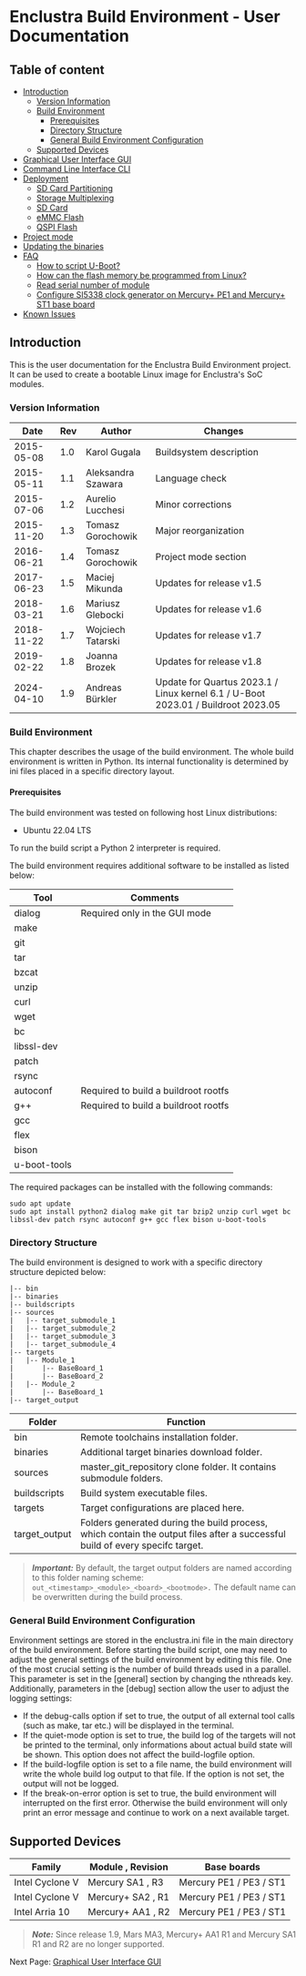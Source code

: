 # Enclustra Build Environment - User Documentation


## Table of content

* [Introduction](./1_Introduction.md)
    - [Version Information](./1_Introduction.md#version-information)
    - [Build Environment](./1_Introduction.md#build-environment)
        - [Prerequisites](./1_Introduction.md#prerequisites)
        - [Directory Structure](./1_Introduction.md#directory-structure)
        - [General Build Environment Configuration](./1_Introduction.md#general-build-environment-configuration)
    - [Supported Devices](./1_Introduction.md#supported-devices)
* [Graphical User Interface GUI](./2_GUI.md)
* [Command Line Interface CLI](./3_CLI.md)
* [Deployment](./4_Deployment.md)
    * [SD Card Partitioning](./4_Deployment.md#sd-card-paratitioning)
    * [Storage Multiplexing](./4_Deployment.md#storage-multiplexing)
    - [SD Card](./4_Deployment.md#sd-card)
    - [eMMC Flash](./4_Deployment.md#emmc-flash)
    - [QSPI Flash](./4_Deployment.md#qspi-flash)
* [Project mode](./5_Project_Mode.md)
* [Updating the binaries](./6_Binaries_Update.md)
* [FAQ](./7_FAQ.md)
    - [How to script U-Boot?](./7_FAQ.md#how-to-script-u-boot)
    - [How can the flash memory be programmed from Linux?](./7_FAQ.md#how-can-the-flash-memory-be-programmed-from-linux)
    - [Read serial number of module](./7_FAQ.md/#read-serial-number-of-module)
    - [Configure SI5338 clock generator on Mercury+ PE1 and Mercury+ ST1 base board](./7_FAQ.md/#configure-si5338-clock-generator-on-mercury-pe1-and-mercury-st1-base-board)
* [Known Issues](./8_Known_Issues.md)


## Introduction

This is the user documentation for the Enclustra Build Environment project. It can be used to create a bootable Linux image for Enclustra's SoC modules.

### Version Information

Date | Rev | Author | Changes
--- | --- | --- | --- 
2015-05-08 | 1.0 | Karol Gugala | Buildsystem description
2015-05-11 | 1.1 | Aleksandra Szawara | Language check
2015-07-06 | 1.2 | Aurelio Lucchesi | Minor corrections
2015-11-20 | 1.3 | Tomasz Gorochowik | Major reorganization
2016-06-21 | 1.4 | Tomasz Gorochowik | Project mode section
2017-06-23 | 1.5 | Maciej Mikunda | Updates for release v1.5
2018-03-21 | 1.6 | Mariusz Glebocki | Updates for release v1.6
2018-11-22 | 1.7 | Wojciech Tatarski | Updates for release v1.7
2019-02-22 | 1.8 | Joanna Brozek | Updates for release v1.8
2024-04-10 | 1.9 | Andreas Bürkler | Update for Quartus 2023.1 / Linux kernel 6.1 / U-Boot 2023.01 / Buildroot 2023.05

###  Build Environment

This chapter describes the usage of the build environment. The whole build environment is written in Python. Its internal functionality is determined by ini files placed in a specific directory layout.


#### Prerequisites

The build environment was tested on following host Linux distributions:

- Ubuntu 22.04 LTS

To run the build script a Python 2 interpreter is required.

The build environment requires additional software to be installed as listed below:

Tool         | Comments
------------ | ---
dialog       | Required only in the GUI mode
make         |
git          |
tar          |
bzcat        |
unzip        |
curl         |
wget         |
bc           |
libssl-dev   |
patch        |
rsync        |
autoconf     | Required to build a buildroot rootfs
g++          | Required to build a buildroot rootfs
gcc          |
flex         |
bison        |
u-boot-tools |

The required packages can be installed with the following commands:

```
sudo apt update
sudo apt install python2 dialog make git tar bzip2 unzip curl wget bc libssl-dev patch rsync autoconf g++ gcc flex bison u-boot-tools
```


### Directory Structure

The build environment is designed to work with a specific directory structure depicted below:

    |-- bin
    |-- binaries
    |-- buildscripts
    |-- sources
    |   |-- target_submodule_1
    |   |-- target_submodule_2
    |   |-- target_submodule_3
    |   |-- target_submodule_4
    |-- targets
    |   |-- Module_1
    |       |-- BaseBoard_1
    |       |-- BaseBoard_2
    |   |-- Module_2
    |       |-- BaseBoard_1
    |-- target_output

Folder        | Function
------------- | ---
bin           | Remote toolchains installation folder.
binaries      | Additional target binaries download folder.
sources       | master_git_repository clone folder. It contains submodule folders.
buildscripts  | Build system executable files.
targets       | Target configurations are placed here.
target_output | Folders generated during the build process, which contain the output files after a successful build of every specifc target.

> **_Important:_**  By default, the target output folders are named according to this folder naming scheme:
> `out_<timestamp>_<module>_<board>_<bootmode>.`
> The default name can be overwritten during the build process.


### General Build Environment Configuration

Environment settings are stored in the enclustra.ini file in the main directory of the build environment. Before starting the build script, one may need to adjust the general settings of the build environment by editing this file. One of the most crucial setting is the number of build threads used in a parallel. This parameter is set in the [general] section by changing the nthreads key. Additionally, parameters in the [debug] section allow the user to adjust the logging settings:

- If the debug-calls option if set to true, the output of all external tool calls (such as make, tar etc.) will be displayed in the terminal.
- If the quiet-mode option is set to true, the build log of the targets will not be printed to the terminal, only informations about actual build state will be shown. This option does not affect the build-logfile option.
- If the build-logfile option is set to a file name, the build environment will write the whole build log output to that file. If the option is not set, the output will not be logged.
- If the break-on-error option is set to true, the build environment will interrupted on the first error. Otherwise the build environment will only print an error message and continue to work on a next available target.


## Supported Devices

Family          | Module , Revision | Base boards
--------------- | ----------------- | --------------
Intel Cyclone V | Mercury  SA1 , R3 | Mercury PE1 / PE3 / ST1
Intel Cyclone V | Mercury+ SA2 , R1 | Mercury PE1 / PE3 / ST1
Intel Arria 10  | Mercury+ AA1 , R2 | Mercury PE1 / PE3 / ST1

> **_Note:_**  Since release 1.9, Mars MA3, Mercury+ AA1 R1 and Mercury SA1 R1 and R2 are no longer supported.

Next Page: [Graphical User Interface GUI](./2_GUI.md)

